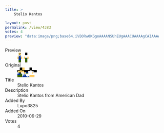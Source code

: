 ```yaml
---
title: >
    Stelio Kantos

layout: post
permalink: /view/4383
votes: 4
preview: "data:image/png;base64,iVBORw0KGgoAAAANSUhEUgAAACUAAAAgCAIAAAAaMSbnAAAABnRSTlMA/wD/AP5AXyvrAAABB0lEQVRIie2VWw4CIQxFW+OO2i05uCTBLcGWrB8kCEwxGCAa9X5MyisnnV4oitwgKZxBFV30+VKIB3U+R+g71qnmITtkt49X8USEiGJMRCIyl4c/Vj8AYOPYTC5b0nE/5e22CAYAWDkC2YkNj6Eh8RW+chC+xNPqR7YO5qntlwUwUOuH7AAIYIllmvl5S97SdB7mdkCjA3IH1Xc/fyJaJQgmhUp+Ma0Vyek8NiF+VyCfvWcR/Kry9rJfVfw5KPFbJO0eitm8KqE0lMxGM3lEprGSXYG8OSFf1e3iTz08NrobvP2o/vfnDajwZ9tgXX7p0bf/z7fWb1A93aT0yxgvdLSTgtdzYFB3nSNbQQWvd8UAAAAASUVORK5CYII="
---
```

<dl class="side-by-side">
<dt>Preview</dt>
<dd>
    <img class="preview" src="data:image/png;base64,iVBORw0KGgoAAAANSUhEUgAAACUAAAAgCAIAAAAaMSbnAAAABnRSTlMA/wD/AP5AXyvrAAABB0lEQVRIie2VWw4CIQxFW+OO2i05uCTBLcGWrB8kCEwxGCAa9X5MyisnnV4oitwgKZxBFV30+VKIB3U+R+g71qnmITtkt49X8USEiGJMRCIyl4c/Vj8AYOPYTC5b0nE/5e22CAYAWDkC2YkNj6Eh8RW+chC+xNPqR7YO5qntlwUwUOuH7AAIYIllmvl5S97SdB7mdkCjA3IH1Xc/fyJaJQgmhUp+Ma0Vyek8NiF+VyCfvWcR/Kry9rJfVfw5KPFbJO0eitm8KqE0lMxGM3lEprGSXYG8OSFf1e3iTz08NrobvP2o/vfnDajwZ9tgXX7p0bf/z7fWb1A93aT0yxgvdLSTgtdzYFB3nSNbQQWvd8UAAAAASUVORK5CYII=">
</dd>
<dt>Original</dt>
<dd>
    <img class="preview" src="data:image/png;base64,iVBORw0KGgoAAAANSUhEUgAAAEAAAAAgCAYAAACinX6EAAABLElEQVR42u2WgRGDIAxFs1N2YqfuxE5UuNoCEojEVFH+3T8Leup/CRWAtlzNzpqqQS7XsLomgAlgApgAJoAJ4MYApAFH9zAAQB1AHko6Pjh8z/LgAyhV9jtehIjfcfjtVbpWDgE61rekS3itvtcHVNp1/Jf1dMZlAWh+OfYDQITgxwK4cwekwpdDAz9j6uaTV+VQPvL3r5p7f+I5cnZHAKA6YxQAsTUAJIAj3wdAYwlcC0CrJWMYhZcuyV+7eTE/d4LOAxBXJ54bFQDVtk0A+dxTAJQ8LAAqPAeAtTb4sgBq4TjmVr+7C+Q70nMArFVfj48AQFVdBGEUAHs+pyUI8VxyXhuAWUIYRlBDuCd8DcJmXr0DkA6XO98Wh61xZ3g2pH8AkFgasLnElAG8AYS4l0XlpjWhAAAAAElFTkSuQmCC">
</dd>
<dt>Title</dt>
<dd>Stelio Kantos</dd>
<dt>Description</dt>
<dd>Stelio Kantos from American Dad</dd>
<dt>Added By</dt>
<dd>Lupo3825</dd>
<dt>Added On</dt>
<dd>2010-09-29</dd>
<dt>Votes</dt>
<dd>4</dd>
</dl>

